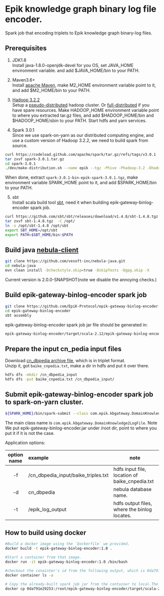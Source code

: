# Epik knowledge graph binary log file encoder.
Spark job that encoding triplets to Epik knowledge graph binary-log files.

## Prerequisites
1. JDK1.8   
Install java-1.8.0-openjdk-devel for you OS, set JAVA_HOME environment variable. and add $JAVA_HOME/bin to your PATH.

2. Maven3.6+   
Install [apache Maven](http://maven.apache.org/install.html), make M2_HOME environment variable point to it, and add $M2_HOME/bin to your PATH.

3. [Hadoop 3.2.2](https://archive.apache.org/dist/hadoop/common/hadoop-3.2.2/hadoop-3.2.2.tar.gz)  
Setup a [pseudo-distributed](http://hadoop.apache.org/docs/r3.2.2/hadoop-project-dist/hadoop-common/SingleCluster.html#Pseudo-Distributed_Operation) hadoop cluster. Or [full-distributed](http://hadoop.apache.org/docs/r3.2.2/hadoop-project-dist/hadoop-common/SingleCluster.html#Fully-Distributed_Operation) if you have spare resources.
Make HADOOP_HOME environment variable point to where you extracted tar.gz files, and add $HADOOP_HOME/bin and $HADOOP_HOME/sbin to your PATH.
Start hdfs and yarn services.

4. Spark 3.0.1   
Since we use spark-on-yarn as our distributed computing engine, and use a custom version of Hadoop 3.2.2, we need to build spark from source.
```bash
curl https://codeload.github.com/apache/spark/tar.gz/refs/tags/v3.0.1 -o spark-3.0.1.tar.gz
tar zxvf spark-3.0.1.tar.gz
cd spark-3.0.1
./dev/make-distribution.sh --name epik --tgz -Phive -Phadoop-3.2 -Dhadoop.version=3.2.2 -Pscala-2.12 -Phive-thriftserver -Pyarn -Pkubernetes -DskipTests -X
```
When done, extract `spark-3.0.1-bin-epik-spark-3.0.1.tgz`, make environment variable SPARK_HOME point to it, and add $SPARK_HOME/bin to your PATH.

5. sbt   
Install scala build tool [sbt](https://www.scala-sbt.org/), need it when building epik-gateway-binlog-encoder spark job.  
```bash
curl https://github.com/sbt/sbt/releases/download/v1.4.8/sbt-1.4.8.tgz 
tar zxvf sbt-1.4.8.tgz  -C /opt/
ln -s /opt/sbt-1.4.8 /opt/sbt
export SBT_HOME=/opt/sbt
export PATH=$SBT_HOME/bin:$PATH
```

## Build java [nebula-client](https://github.com/vesoft-inc/nebula-java)
```bash
git clone https://github.com/vesoft-inc/nebula-java.git
cd nebula-java
mvn clean install -Dcheckstyle.skip=true -DskipTests -Dgpg.skip -X
```
Current version is 2.0.0-SNAPSHOT(note we disable the annoying checks.)

## Build epik-gateway-binlog-encoder spark job
```bash
git clone https://github.com/EpiK-Protocol/epik-gateway-binlog-encoder.git
cd epik-gateway-binlog-encoder
sbt assembly
```

epik-gateway-binlog-encoder spark job jar file should be generated in:

```bash
epik-gateway-binlog-encoder/target/scala-2.12/epik-gateway-binlog-encoder.jar
```

## Prepare the input cn_pedia input files  
Download [cn_dbpedia archive file](http://openkg1.oss-cn-beijing.aliyuncs.com/35f5fa1d-57a8-49b4-81ac-eace85f7a578/baiketriples.zip), which is in triplet format.  
Unzip it, got `baike_cnpedia.txt`, make a dir in hdfs and put it over there.  
```bash
hdfs dfs -mkdir /cn_dbpedia_input
hdfs dfs -put baike_cnpedia.txt /cn_dbpedia_input/
```

## Submit epik-gateway-binlog-encoder spark job to spark-on-yarn cluster.  
```bash
${SPARK_HOME}/bin/spark-submit --class com.epik.kbgateway.DomainKnowledge2LogFile --master yarn --deploy-mode cluster --driver-memory 256M --driver-java-options "-Dspark.testing.memory=536870912" --executor-memory 6g  --num-executors 4 --executor-cores 2 /root/epik-gateway-binlog-encoder.jar -f /cn_dbpedia_input/baike_triples.txt -d cn_dbpedia -t /epik_log_output
```
The main class name is `com.epik.kbgateway.DomainKnowledge2LogFile`. Note We put epik-gateway-binlog-encoder.jar under /root dir, point to where you put it if it is not the case.

Application options:

option name| example |note
:---:|:---|---
-f | /cn_dbpedia_input/baike_triples.txt | hdfs input file, location of baike_cnpedia.txt
-d | cn_dbpedia | nebula database name. 
-t | /epik_log_output | hdfs output files, where the binlog locates.

## How to build using docker

```bash
#Build a docker image using the `Dockerfile` we provided.
docker build -t epik-gateway-binlog-encoder:1.0 .

#Start a container from that image.
docker run -it epik-gateway-binlog-encoder:1.0 /bin/bash

#checkout the conainter's id from the following output, which is 0da791e29253 in our case.
docker container ls -a

# Copy the already-built spark job jar from the container to local.The you can sumbit it to a spark cluster.
docker cp 0da791e29253:/root/epik-gateway-binlog-encoder/target/scala-2.12/epik-gateway-binlog-encoder.jar .
```

